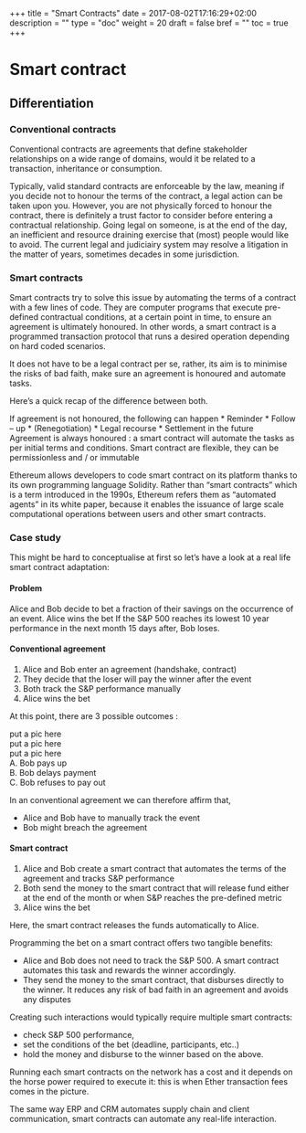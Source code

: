 +++
title = "Smart Contracts"
date = 2017-08-02T17:16:29+02:00
description = ""
type = "doc"
weight = 20
draft = false
bref = ""
toc = true
+++

# Smart contract

## Differentiation

### Conventional contracts

Conventional contracts are agreements that define stakeholder relationships on a wide range of domains, would it be related to a transaction, inheritance or consumption. 

Typically, valid standard contracts are enforceable by the law, meaning if you decide not to honour the terms of the contract, a legal action can be taken upon you. 
However, you are not physically forced to honour the contract, there is definitely a trust factor to consider before entering a contractual relationship. Going legal on someone, is at the end of the day, an inefficient and resource draining exercise that (most) people would like to avoid.
The current legal and judiciairy system may resolve a litigation in the matter of years, sometimes decades in some jurisdiction.

### Smart contracts

Smart contracts try to solve this issue by automating the terms of a contract with a few lines of code. 
They are computer programs that execute pre-defined contractual conditions, at a certain point in time, to ensure an agreement is ultimately honoured. 
In other words, a smart contract is a programmed transaction protocol that runs a desired operation depending on hard coded scenarios.

It does not have to be a legal contract per se, rather, its aim is to minimise the risks of bad faith, make sure an agreement is honoured and automate tasks. 

Here’s a quick recap of the difference between both.


<div class="container">
  <div class="row">
    <div class="col">
     If agreement is not honoured, the following can happen
      * Reminder
      * Follow – up
      * (Renegotiation)
      * Legal recourse
      * Settlement in the future
    </div>
    <div class="col">
      Agreement is always honoured : a smart contract will automate the tasks as per initial terms and conditions. Smart contract are flexible, they can be permissionless and / or immutable
    </div>
  </div>
 
Ethereum allows developers to code smart contract on its platform thanks to its own programming language Solidity. 
Rather than “smart contracts” which is a term introduced in the 1990s, Ethereum refers them as “automated agents” in its white paper, because it enables the issuance of large scale computational operations between users and other smart contracts.


### Case study

This might be hard to conceptualise at first so let’s have a look at a real life smart contract adaptation:

#### Problem

Alice and Bob decide to bet a fraction of their savings on the occurrence of an event. 
Alice wins the bet If the S&P 500 reaches its lowest 10 year performance in the next month
15 days after, Bob loses. 

#### Conventional agreement

1. Alice and Bob enter an agreement (handshake, contract)
2. They decide that the loser will pay the winner after the event
3. Both track the S&P performance manually
4. Alice wins the bet

At this point, there are 3 possible outcomes :


<div class="container">
  <div class="row">
    <div class="col">
     put a pic here
    </div>
    <div class="col">
      put a pic here
    </div>
    <div class="col">
      put a pic here
    </div>
  </div>
  <div class="row">
    <div class="col">
      A. Bob pays up
    </div>
    <div class="col">
      B. Bob delays payment
    </div>
    <div class="col">
      C. Bob refuses to pay out
    </div>
  </div>
</div>
 
In an conventional agreement we can therefore affirm that,
* Alice and Bob have to manually track the event
* Bob might breach the agreement
 
 
 #### Smart contract
 
1. Alice and Bob create a smart contract that automates the terms of the agreement and tracks S&P performance
2. Both send the money to the smart contract that will release fund either at the end of the month or when S&P reaches the pre-defined metric
3. Alice wins the bet

Here, the smart contract releases the funds automatically to Alice.

Programming the bet on a smart contract offers two tangible benefits:
*	Alice and Bob does not need to track the S&P 500. A smart contract automates this task and rewards the winner accordingly. 
* They send the money to the smart contract, that disburses directly to the winner. It reduces any risk of bad faith in an agreement and avoids any disputes

Creating such interactions would typically require multiple smart contracts: 
* check S&P 500 performance,
* set the conditions of the bet (deadline, participants, etc..)
* hold the money and disburse to the winner based on the above.

Running each smart contracts on the network has a cost and it depends on the horse power required to execute it: this is when Ether transaction fees comes in the picture.

The same way ERP and CRM automates supply chain and client communication, smart contracts can automate any real-life interaction.



